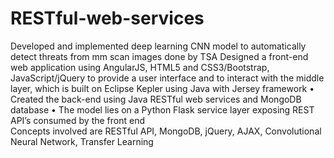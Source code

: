 # RESTful-web-services
Developed and implemented deep learning CNN model to automatically detect threats from mm scan images done by TSA  Designed a front-end web application using AngularJS, HTML5 and CSS3/Bootstrap, JavaScript/jQuery to provide a user interface and to interact with the middle layer,
which is built on Eclipse Kepler using Java with Jersey framework •
Created the back-end using Java RESTful web services and MongoDB database •
The model lies on a Python Flask service layer exposing REST API’s consumed by the front end  
 Concepts involved are RESTful API, MongoDB, jQuery, AJAX, Convolutional Neural Network, Transfer Learning 
